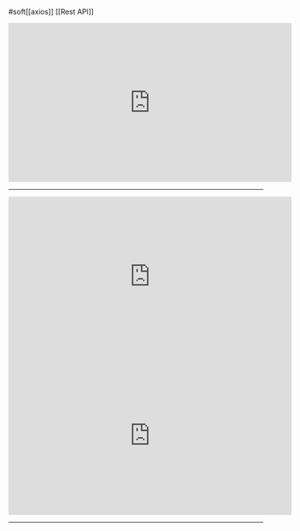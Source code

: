 #soft[[axios]] [[Rest API]]

<iframe width="560" height="315" src="https://www.youtube.com/embed/YLrPxCfc2aE" title="YouTube video player" frameborder="0" allow="accelerometer; autoplay; clipboard-write; encrypted-media; gyroscope; picture-in-picture" allowfullscreen></iframe>

________________________________

<iframe width="560" height="315" src="https://www.youtube.com/embed/dDMV0-qTbzo" title="YouTube video player" frameborder="0" allow="accelerometer; autoplay; clipboard-write; encrypted-media; gyroscope; picture-in-picture" allowfullscreen></iframe>
<iframe width="560" height="315" src="https://www.youtube.com/embed/P0rzkHkQLuI" title="YouTube video player" frameborder="0" allow="accelerometer; autoplay; clipboard-write; encrypted-media; gyroscope; picture-in-picture" allowfullscreen></iframe>

________________________________________________


